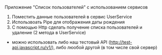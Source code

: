 Приложение "Список пользователей" с использованием сервисов

1. Поместить данные пользователей в сервис UserService
2. Использвоать Pipe для отображения даты рождения
3. С помощью Http сделать получение списка пользователей и удаление (2 метода в UserService)


* можно использовать либо наш тестовый API (http://test-api.javascript.ru/v1/), либо люобой другой (в том числе свой сервер)